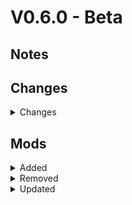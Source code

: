 # V0.6.0 - Beta

## Notes

## Changes

<details>
<summary>Changes</summary>
- Changed "Quick Join" IP. (World has been migrated)
- Changed recipes for Waystones mod
- Waystones can only be broken by pickaxes from allthemodium.
- Waystones no longer spawn in villages
- Create: Better Motors now uses tiered materials from Powah

</details>

## Mods

<details>
<summary>Added</summary>
- Waystones
- Create: Better Motors

</details>

<details>
<summary>Removed</summary>

</details>

<details>
<summary>Updated</summary>

</details>

